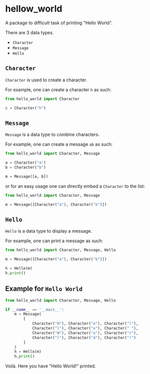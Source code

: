 # hellow_world
A package to difficult task of printing "Hello World".

There are 3 data types.

- `Character`
- `Message`
- `Hello`

## `Character`
`Character` is used to create a character.

For example, one can create a character `h` as such:

```python
from hello_world import Character

c = Character("h")
```

## `Message`
`Message` is a data type to combine characters.

For example, one can create a message `ab` as such:

```python
from hello_world import Character, Message

a = Character("a")
b = Character("b")

m = Message([a, b])
```

or for an easy usage one can directly embed a `Character` to the list:

```python
from hello_world import Character, Message

m = Message([Character("a"), Character("b")])
```

## `Hello`
`Hello` is a data type to display a message.

For example, one can print a message as such:

```python
from hello_world import Character, Message, Hello

m = Message([Character("a"), Character("b")])

h = Hello(m)
h.print()
```

## Example for `Hello World`

```python
from hello_world import Character, Message, Hello

if __name__ == '__main__':
    m = Message(
        [
            Character("H"), Character("e"), Character("l"),
            Character("l"), Character("o"), Character(" "),
            Character("W"), Character("o"), Character("r"),
            Character("l"), Character("d"), Character("!")
        ]
    )
    h = Hello(m)
    h.print()
```
Voilà. Here you have "Hello World!" printed.
